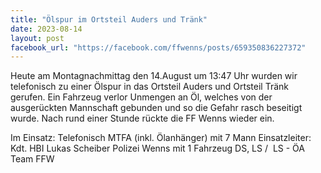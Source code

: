 ```yaml
---
title: "Ölspur im Ortsteil Auders und Tränk"
date: 2023-08-14
layout: post
facebook_url: "https://facebook.com/ffwenns/posts/659350836227372"
---
```


Heute am Montagnachmittag den 14.August um 13:47 Uhr wurden wir telefonisch zu einer Ölspur in das Ortsteil Auders und Ortsteil Tränk gerufen. Ein Fahrzeug verlor Unmengen an Öl, welches von der ausgerückten Mannschaft gebunden und so die Gefahr rasch beseitigt wurde. Nach rund einer Stunde rückte die FF Wenns wieder ein. 

Im Einsatz:
 Telefonisch 
 MTFA (inkl. Ölanhänger) mit 7 Mann
 Einsatzleiter: Kdt. HBI Lukas Scheiber
 Polizei Wenns mit 1 Fahrzeug
 DS, LS / ️ LS - ÖA Team FFW